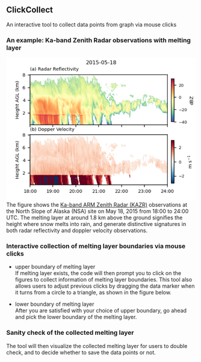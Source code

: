 ## ClickCollect
An interactive tool to collect data points from graph via mouse clicks
### An example: Ka-band Zenith Radar observations with melting layer
![alt text](https://github.com/YXIE1010/ClickCollect/blob/main/Figure/Figure_1.png)  
The figure shows the [Ka-band ARM Zenith Radar (KAZR)](https://www.arm.gov/capabilities/instruments/kazr) observations at the North Slope of Alaska (NSA) site on 
May 18, 2015 from 18:00 to 24:00 UTC. The melting layer at around 1.8 km above the ground signifies the height where snow melts into rain, and generate distinctive
signatures in both radar reflectivity and doppler velocity observations.

### Interactive collection of melting layer boundaries via mouse clicks
- upper boundary of melting layer  
If melting layer exists, the code will then prompt you to click on the figures to collect information of melting layer boundaries. 
This tool also allows users to adjust previous clicks by dragging the data marker when it turns from a circle to a triangle, as shown in the figure below.

- lower boundary of melting layer  
After you are satisfied with your choice of upper boundary, go ahead and pick the lower boundary of the melting layer.

### Sanity check of the collected melting layer
The tool will then visualize the collected melting layer for users to double check, and to decide whether to save the data points or not.

